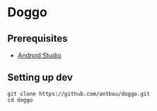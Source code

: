 # Doggo

## Prerequisites
- [Android Studio](https://developer.android.com/studio)


## Setting up dev

```
git clone https://github.com/antbou/doggo.git
cd doggo
```


